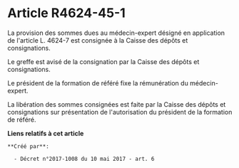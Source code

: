 # Article R4624-45-1

La provision des sommes dues au médecin-expert désigné en application de l'article L. 4624-7 est consignée à la Caisse des
dépôts et consignations.

Le greffe est avisé de la consignation par la Caisse des dépôts et consignations.

Le président de la formation de référé fixe la rémunération du médecin-expert.

La libération des sommes consignées est faite par la Caisse des dépôts et consignations sur présentation de l'autorisation du
président de la formation de référé.

**Liens relatifs à cet article**

	**Créé par**:

	  - Décret n°2017-1008 du 10 mai 2017 - art. 6
